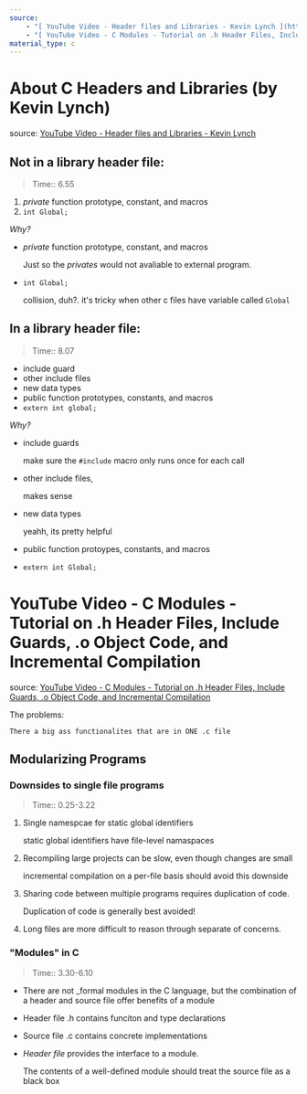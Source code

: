 ```yaml
---
source: 
    - "[ YouTube Video - Header files and Libraries - Kevin Lynch ](https://www.youtube.com/watch?v=5UMHbzZGQuE)"
    - "[ YouTube Video - C Modules - Tutorial on .h Header Files, Include Guards, .o Object Code, and Incremental Compilation ](https://www.youtube.com/watch?v=8KyZedtkEhk)"
material_type: c
---
```


# About C Headers and Libraries (by Kevin Lynch)

source: [ YouTube Video - Header files and Libraries - Kevin Lynch ](https://www.youtube.com/watch?v=5UMHbzZGQuE)
## Not in a library header file:

>Time:: 6.55

1. _private_ function prototype, constant, and macros
2. `int Global;`

_Why?_

- _private_ function prototype, constant, and macros

    Just so the _privates_ would not avaliable to external program.

- `int Global;`

    collision, duh?. it's tricky when other c files have variable called `Global`

## In a library header file:

>Time:: 8.07

 - include guard
 - other include files
 - new data types
 - public function prototypes, constants, and macros
 - `extern int global;`

_Why?_

- include guards

    make sure the `#include` macro only runs once for each call

- other include files, 

    makes sense

- new data types

    yeahh, its pretty helpful

- public function protoypes, constants, and macros

- `extern int Global;`

# YouTube Video - C Modules - Tutorial on .h Header Files, Include Guards, .o Object Code, and Incremental Compilation

source: [ YouTube Video - C Modules - Tutorial on .h Header Files, Include Guards, .o Object Code, and Incremental Compilation ](https://www.youtube.com/watch?v=8KyZedtkEhk)

The problems:

    There a big ass functionalites that are in ONE .c file

## Modularizing Programs

### Downsides to single file programs

>Time:: 0.25-3.22

1. Single namespcae for static global identifiers

    static global identifiers have file-level namaspaces

2. Recompiling large projects can be slow, even though changes are small

    incremental compilation on a per-file basis should avoid this downside

3. Sharing code between multiple programs requires duplication of code.

    Duplication of code is generally best avoided!

4. Long files are more difficult to reason through separate of concerns.

### "Modules" in C

>Time:: 3.30-6.10


- There are not _formal modules in the C language, but the combination of a header and source file offer benefits of a module

- Header file .h contains funciton and type declarations

- Source file .c contains concrete implementations

- _Header file_ provides the interface to a module. 

    The contents of a well-defined module should treat the source file as a black box

